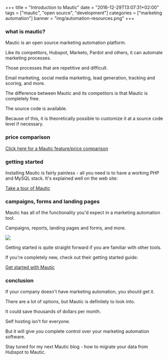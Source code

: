+++
title = "Introduction to Mautic"
date = "2016-12-29T13:07:31+02:00"
tags = ["mautic", "open source", "development"]
categories = ["marketing automation"]
banner = "img/automation-resources.png"
+++

### what is mautic?

Mautic is an open source marketing automation platform.

Like its competitors, Hubspot, Marketo, Pardot and others, it can automate marketing processes.

Those processes that are repetitive and difficult.

Email marketing, social media marketing, lead generation, tracking and scoring, and more.

The difference between Mautic and its competitors is that Mautic is completely free.

The source code is available.

Because of this, it is theoretically possible to customize it at a source code level if necessary.

### price comparison

[Click here for a Mautic feature/price comparison](/images/mautic-pricing.PNG)

### getting started

Installing Mautic is fairly painless - all you need is to have a working PHP and MySQL stack. It's explained well on the web site:

[Take a tour of Mautic](https://www.mautic.org/tour/)

### campaigns, forms and landing pages

Mautic has all of the functionality you'd expect in a marketing automation tool.

Campaigns, reports, landing pages and forms, and more.

![](https://www.mautic.org/wp-content/uploads/2014/08/campaign_overview.png)

Getting started is quite straight forward if you are familiar with other tools.

If you're completely new, check out their getting started guide:

[Get started with Mautic](https://www.mautic.org/getting-started/)

### conclusion

If your company doesn't have marketing automation, you should get it.

There are a lot of options, but Mautic is definitely to look into.

It could save thousands of dollars per month.

Self hosting isn't for everyone.

But it will give you complete control over your marketing automation software.

Stay tuned for my next Mautic blog - how to migrate your data from Hubspot to Mautic.
